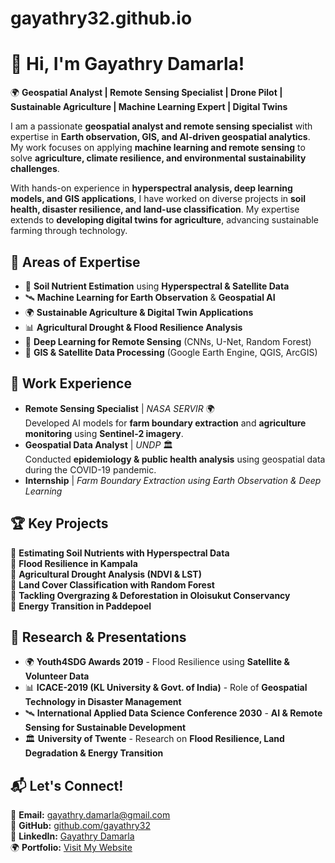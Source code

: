 # gayathry32.github.io
# 👋 Hi, I'm Gayathry Damarla!

🌍 **Geospatial Analyst | Remote Sensing Specialist | Drone Pilot | Sustainable Agriculture | Machine Learning Expert | Digital Twins**  

I am a passionate **geospatial analyst and remote sensing specialist** with expertise in **Earth observation, GIS, and AI-driven geospatial analytics**. My work focuses on applying **machine learning and remote sensing** to solve **agriculture, climate resilience, and environmental sustainability challenges**.

With hands-on experience in **hyperspectral analysis, deep learning models, and GIS applications**, I have worked on diverse projects in **soil health, disaster resilience, and land-use classification**. My expertise extends to **developing digital twins for agriculture**, advancing sustainable farming through technology.

## 🚀 **Areas of Expertise**
- 🌱 **Soil Nutrient Estimation** using **Hyperspectral & Satellite Data**
- 🛰️ **Machine Learning for Earth Observation** & **Geospatial AI**
- 🌍 **Sustainable Agriculture & Digital Twin Applications**
- 📊 **Agricultural Drought & Flood Resilience Analysis**
- 🤖 **Deep Learning for Remote Sensing** (CNNs, U-Net, Random Forest)
- 📡 **GIS & Satellite Data Processing** (Google Earth Engine, QGIS, ArcGIS)

## 💼 **Work Experience**
- **Remote Sensing Specialist** | *NASA SERVIR* 🌍  
  Developed AI models for **farm boundary extraction** and **agriculture monitoring** using **Sentinel-2 imagery**.  
- **Geospatial Data Analyst** | *UNDP* 🏛️  
  Conducted **epidemiology & public health analysis** using geospatial data during the COVID-19 pandemic.  
- **Internship** | *Farm Boundary Extraction using Earth Observation & Deep Learning*

## 🏆 **Key Projects**
🔹 **Estimating Soil Nutrients with Hyperspectral Data**  
🔹 **Flood Resilience in Kampala**  
🔹 **Agricultural Drought Analysis (NDVI & LST)**  
🔹 **Land Cover Classification with Random Forest**  
🔹 **Tackling Overgrazing & Deforestation in Oloisukut Conservancy**  
🔹 **Energy Transition in Paddepoel**  

## 🎤 **Research & Presentations**
- 🌍 **Youth4SDG Awards 2019** - Flood Resilience using **Satellite & Volunteer Data**
- 📊 **ICACE-2019 (KL University & Govt. of India)** - Role of **Geospatial Technology in Disaster Management**
- 🛰 **International Applied Data Science Conference 2030** - **AI & Remote Sensing for Sustainable Development**
- 🏛 **University of Twente** - Research on **Flood Resilience, Land Degradation & Energy Transition**

## 📬 **Let's Connect!**
📧 **Email:** [gayathry.damarla@gmail.com](mailto:gayathry.damarla@gmail.com)  
🐙 **GitHub:** [github.com/gayathry32](https://github.com/gayathry32)  
🔗 **LinkedIn:** [Gayathry Damarla](https://www.linkedin.com/in/gayathry-damarla-b9bb58155/)  
🌍 **Portfolio:** [Visit My Website](https://gayathry32.github.io/)  
